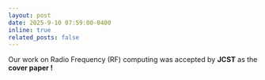 ```yaml
---
layout: post
date: 2025-9-10 07:59:00-0400
inline: true
related_posts: false
---
```



Our work on Radio Frequency (RF) computing was accepted by <strong>JCST</strong> as the <strong>cover paper !</strong>
